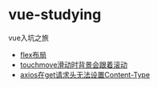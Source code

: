 # vue-studying
vue入坑之旅
* [flex布局](./src/flex)
* [touchmove滑动时背景会跟着滚动](/src/touchomove)
* [axios在get请求头无法设置Content-Type](/src/axios)
